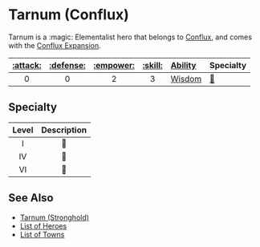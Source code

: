 # Tarnum (Conflux)

Tarnum is a :magic: Elementalist hero that belongs to [Conflux](../towns/conflux.md), and comes with the [Conflux Expansion](../content.md).

| [:attack:](../statistics/attack.md) | [:defense:](../statistics/defense.md) | [:empower:](../statistics/power.md) | [:skill:](../statistics/knowledge.md) | [Ability](../abilities/index.md) | Specialty |
| :---: | :---: | :---: | :---: | :--- | :--- |
| 0 | 0 | 2 | 3 | [Wisdom](../abilities/wisdom.md) | [🚧](#specialty) |


## Specialty

| Level | Description |
| :---: | :---: |
| Ⅰ | 🚧 |
| Ⅳ | 🚧 |
| Ⅵ | 🚧 |


## See Also

- [Tarnum (Stronghold)](tarnum_stronghold.md)
- [List of Heroes](index.md)
- [List of Towns](../towns/index.md)
